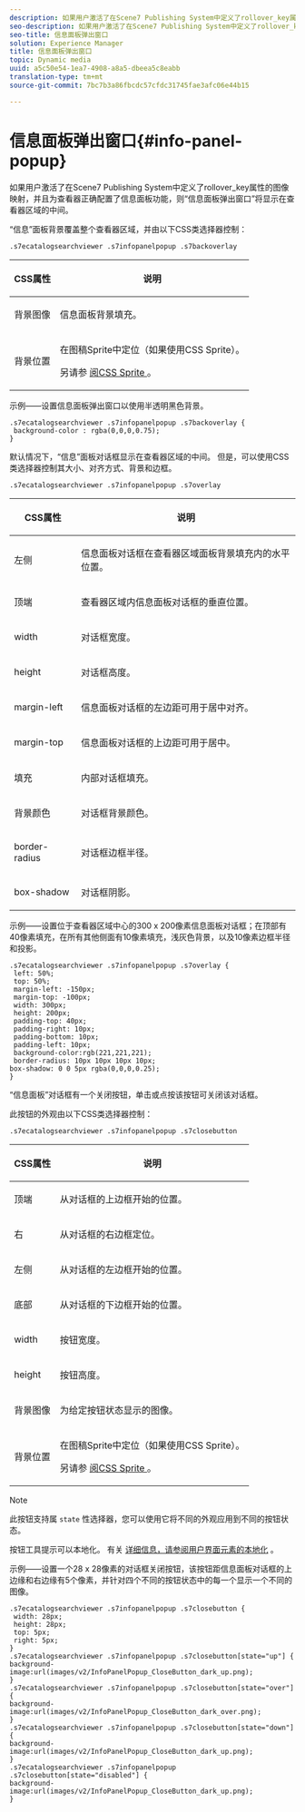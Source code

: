 ```yaml
---
description: 如果用户激活了在Scene7 Publishing System中定义了rollover_key属性的图像映射，并且为查看器正确配置了信息面板功能，则“信息面板弹出窗口”将显示在查看器区域的中间。
seo-description: 如果用户激活了在Scene7 Publishing System中定义了rollover_key属性的图像映射，并且为查看器正确配置了信息面板功能，则“信息面板弹出窗口”将显示在查看器区域的中间。
seo-title: 信息面板弹出窗口
solution: Experience Manager
title: 信息面板弹出窗口
topic: Dynamic media
uuid: a5c50e54-1ea7-4908-a8a5-dbeea5c8eabb
translation-type: tm+mt
source-git-commit: 7bc7b3a86fbcdc57cfdc31745fae3afc06e44b15

---
```



# 信息面板弹出窗口{#info-panel-popup}

如果用户激活了在Scene7 Publishing System中定义了rollover_key属性的图像映射，并且为查看器正确配置了信息面板功能，则“信息面板弹出窗口”将显示在查看器区域的中间。

“信息”面板背景覆盖整个查看器区域，并由以下CSS类选择器控制：

`.s7ecatalogsearchviewer .s7infopanelpopup .s7backoverlay`

<table id="table_94EE3F5BBE4547C0B4943471CEE7EDE4"> 
 <thead> 
  <tr> 
   <th colname="col1" class="entry"> <p> CSS属性 </p> </th> 
   <th colname="col2" class="entry"> <p>说明 </p> </th> 
  </tr> 
 </thead>
 <tbody> 
  <tr> 
   <td colname="col1"> <p> <span class="codeph"> 背景图像 </span> </p> </td> 
   <td colname="col2"> <p>信息面板背景填充。 </p> </td> 
  </tr> 
  <tr> 
   <td colname="col1"> <p> <span class="codeph"> 背景位置 </span> </p> </td> 
   <td colname="col2"> <p> 在图稿Sprite中定位（如果使用CSS Sprite）。 </p> <p>另请参 <a href="../../../c-html5-s7-aem-asset-viewers/c-html5-ecatsearch-viewer-about/c-html5-ecatsearch-viewer-customizingviewer/c-html5-ecatsearch-viewer-customizingviewer.md#section-9d570f95eb2443aca74c1b02f6e89aff" format="dita" scope="local"> 阅CSS Sprite </a>。 </p> </td> 
  </tr> 
 </tbody> 
</table>

示例——设置信息面板弹出窗口以使用半透明黑色背景。

```
.s7ecatalogsearchviewer .s7infopanelpopup .s7backoverlay { 
 background-color : rgba(0,0,0,0.75); 
}
```

默认情况下，“信息”面板对话框显示在查看器区域的中间。 但是，可以使用CSS类选择器控制其大小、对齐方式、背景和边框。

`.s7ecatalogsearchviewer .s7infopanelpopup .s7overlay`

<table id="table_4E666A03A3D44CEEA72225113553AB3F"> 
 <thead> 
  <tr> 
   <th colname="col1" class="entry"> <p> CSS属性 </p> </th> 
   <th colname="col2" class="entry"> <p>说明 </p> </th> 
  </tr> 
 </thead>
 <tbody> 
  <tr> 
   <td colname="col1"> <p> <span class="codeph"> 左侧 </span> </p> </td> 
   <td colname="col2"> <p>信息面板对话框在查看器区域面板背景填充内的水平位置。 </p> </td> 
  </tr> 
  <tr> 
   <td colname="col1"> <p> <span class="codeph"> 顶端 </span> </p> </td> 
   <td colname="col2"> <p>查看器区域内信息面板对话框的垂直位置。 </p> </td> 
  </tr> 
  <tr> 
   <td colname="col1"> <p> <span class="codeph"> width </span> </p> </td> 
   <td colname="col2"> <p>对话框宽度。 </p> </td> 
  </tr> 
  <tr> 
   <td colname="col1"> <p> <span class="codeph"> height </span> </p> </td> 
   <td colname="col2"> <p>对话框高度。 </p> </td> 
  </tr> 
  <tr> 
   <td colname="col1"> <p> <span class="codeph"> margin-left </span> </p> </td> 
   <td colname="col2"> <p>信息面板对话框的左边距可用于居中对齐。 </p> </td> 
  </tr> 
  <tr> 
   <td colname="col1"> <p> <span class="codeph"> margin-top </span> </p> </td> 
   <td colname="col2"> <p>信息面板对话框的上边距可用于居中。 </p> </td> 
  </tr> 
  <tr> 
   <td colname="col1"> <p> <span class="codeph"> 填充 </span> </p> </td> 
   <td colname="col2"> <p>内部对话框填充。 </p> </td> 
  </tr> 
  <tr> 
   <td colname="col1"> <p> <span class="codeph"> 背景颜色 </span> </p> </td> 
   <td colname="col2"> <p>对话框背景颜色。 </p> </td> 
  </tr> 
  <tr> 
   <td colname="col1"> <p> <span class="codeph"> border-radius </span> </p> </td> 
   <td colname="col2"> <p>对话框边框半径。 </p> </td> 
  </tr> 
  <tr> 
   <td colname="col1"> <p> <span class="codeph"> box-shadow </span> </p> </td> 
   <td colname="col2"> <p>对话框阴影。 </p> </td> 
  </tr> 
 </tbody> 
</table>

示例——设置位于查看器区域中心的300 x 200像素信息面板对话框；在顶部有40像素填充，在所有其他侧面有10像素填充，浅灰色背景，以及10像素边框半径和投影。

```
.s7ecatalogsearchviewer .s7infopanelpopup .s7overlay { 
 left: 50%; 
 top: 50%; 
 margin-left: -150px; 
 margin-top: -100px; 
 width: 300px; 
 height: 200px; 
 padding-top: 40px; 
 padding-right: 10px; 
 padding-bottom: 10px; 
 padding-left: 10px; 
 background-color:rgb(221,221,221); 
 border-radius: 10px 10px 10px 10px; 
box-shadow: 0 0 5px rgba(0,0,0,0.25);  
}
```

“信息面板”对话框有一个关闭按钮，单击或点按该按钮可关闭该对话框。

此按钮的外观由以下CSS类选择器控制：

`.s7ecatalogsearchviewer .s7infopanelpopup .s7closebutton`

<table id="table_2C8D322F57114A72B43053CB4539C65C"> 
 <thead> 
  <tr> 
   <th colname="col1" class="entry"> <p> CSS属性 </p> </th> 
   <th colname="col2" class="entry"> <p>说明 </p> </th> 
  </tr> 
 </thead>
 <tbody> 
  <tr> 
   <td colname="col1"> <p> <span class="codeph"> 顶端 </span> </p> </td> 
   <td colname="col2"> <p>从对话框的上边框开始的位置。 </p> </td> 
  </tr> 
  <tr> 
   <td colname="col1"> <p> <span class="codeph"> 右 </span> </p> </td> 
   <td colname="col2"> <p>从对话框的右边框定位。 </p> </td> 
  </tr> 
  <tr> 
   <td colname="col1"> <p> <span class="codeph"> 左侧 </span> </p> </td> 
   <td colname="col2"> <p>从对话框的左边框开始的位置。 </p> </td> 
  </tr> 
  <tr> 
   <td colname="col1"> <p> <span class="codeph"> 底部 </span> </p> </td> 
   <td colname="col2"> <p>从对话框的下边框开始的位置。 </p> </td> 
  </tr> 
  <tr> 
   <td colname="col1"> <p> <span class="codeph"> width </span> </p> </td> 
   <td colname="col2"> <p>按钮宽度。 </p> </td> 
  </tr> 
  <tr> 
   <td colname="col1"> <p> <span class="codeph"> height </span> </p> </td> 
   <td colname="col2"> <p>按钮高度。 </p> </td> 
  </tr> 
  <tr> 
   <td colname="col1"> <p> <span class="codeph"> 背景图像 </span> </p> </td> 
   <td colname="col2"> <p>为给定按钮状态显示的图像。 </p> </td> 
  </tr> 
  <tr> 
   <td colname="col1"> <p> <span class="codeph"> 背景位置 </span> </p> </td> 
   <td colname="col2"> <p> 在图稿Sprite中定位（如果使用CSS Sprite）。 </p> <p>另请参 <a href="../../../c-html5-s7-aem-asset-viewers/c-html5-ecatsearch-viewer-about/c-html5-ecatsearch-viewer-customizingviewer/c-html5-ecatsearch-viewer-customizingviewer.md#section-9d570f95eb2443aca74c1b02f6e89aff" format="dita" scope="local"> 阅CSS Sprite </a>。 </p> </td> 
  </tr> 
 </tbody> 
</table>

>[!NOTE]
>
>此按钮支持属 `state` 性选择器，您可以使用它将不同的外观应用到不同的按钮状态。

按钮工具提示可以本地化。 有关 [详细信息，请参阅用户界面元素的本地化](../../../c-html5-s7-aem-asset-viewers/c-html5-20-ecatalog-viewer-about/c-html5-20-ecatalog-viewer-localization.md#concept-cbfc39344c494eb7b9f6a272cff0cc74) 。

示例——设置一个28 x 28像素的对话框关闭按钮，该按钮距信息面板对话框的上边缘和右边缘有5个像素，并针对四个不同的按钮状态中的每一个显示一个不同的图像。

```
.s7ecatalogsearchviewer .s7infopanelpopup .s7closebutton { 
 width: 28px; 
 height: 28px; 
 top: 5px; 
 right: 5px; 
} 
.s7ecatalogsearchviewer .s7infopanelpopup .s7closebutton[state="up"] { 
background-image:url(images/v2/InfoPanelPopup_CloseButton_dark_up.png); 
} 
.s7ecatalogsearchviewer .s7infopanelpopup .s7closebutton[state="over"] { 
background-image:url(images/v2/InfoPanelPopup_CloseButton_dark_over.png); 
} 
.s7ecatalogsearchviewer .s7infopanelpopup .s7closebutton[state="down"] { 
background-image:url(images/v2/InfoPanelPopup_CloseButton_dark_up.png); 
} 
.s7ecatalogsearchviewer .s7infopanelpopup .s7closebutton[state="disabled"] { 
background-image:url(images/v2/InfoPanelPopup_CloseButton_dark_up.png); 
}
```

